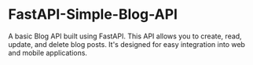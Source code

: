 # FastAPI-Simple-Blog-API
A basic Blog API built using FastAPI. This API allows you to create, read, update, and delete blog posts. It's designed for easy integration into web and mobile applications.
